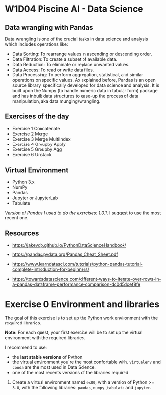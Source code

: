 # W1D04  Piscine AI - Data Science

## Data wrangling with Pandas

Data wrangling is one of the crucial tasks in data science and analysis which includes operations like:

- Data Sorting: To rearrange values in ascending or descending order.
- Data Filtration: To create a subset of available data.
- Data Reduction: To eliminate or replace unwanted values.
- Data Access: To read or write data files.
- Data Processing: To perform aggregation, statistical, and similar operations on specific values.
Ax explained before, Pandas is an open source library, specifically developed for data science and analysis. It is built upon the Numpy (to handle numeric data in tabular form) package and has inbuilt data structures to ease-up the process of data manipulation, aka data munging/wrangling.

## Exercises of the day

- Exercise 1 Concatenate
- Exercise 2 Merge
- Exercise 3 Merge MultiIndex
- Exercise 4 Groupby Apply
- Exercise 5 Groupby Agg
- Exercise 6 Unstack

## Virtual Environment 
- Python 3.x
- NumPy
- Pandas
- Jupyter or JupyterLab
- Tabulate

*Version of Pandas I used to do the exercises: 1.0.1*. 
I suggest to use the most recent one.

## Resources

- https://jakevdp.github.io/PythonDataScienceHandbook/

- https://pandas.pydata.org/Pandas_Cheat_Sheet.pdf

- https://www.learndatasci.com/tutorials/python-pandas-tutorial-complete-introduction-for-beginners/

- https://towardsdatascience.com/different-ways-to-iterate-over-rows-in-a-pandas-dataframe-performance-comparison-dc0d5dcef8fe


# Exercise 0 Environment and libraries

The goal of this exercise is to set up the Python work environment with the required libraries.

**Note:** For each quest, your first exercice will be to set up the virtual environment with the required libraries. 

I recommend to use:

- the **last stable versions** of Python. 
- the virtual environment you're the most confortable with. `virtualenv` and `conda` are the most used in Data Science.
- one of the most recents versions of the libraries required

1. Create a virtual environment named `ex00`, with a version of Python >= `3.8`, with the following libraries: `pandas`, `numpy` ,`tabulate` and `jupyter`.
